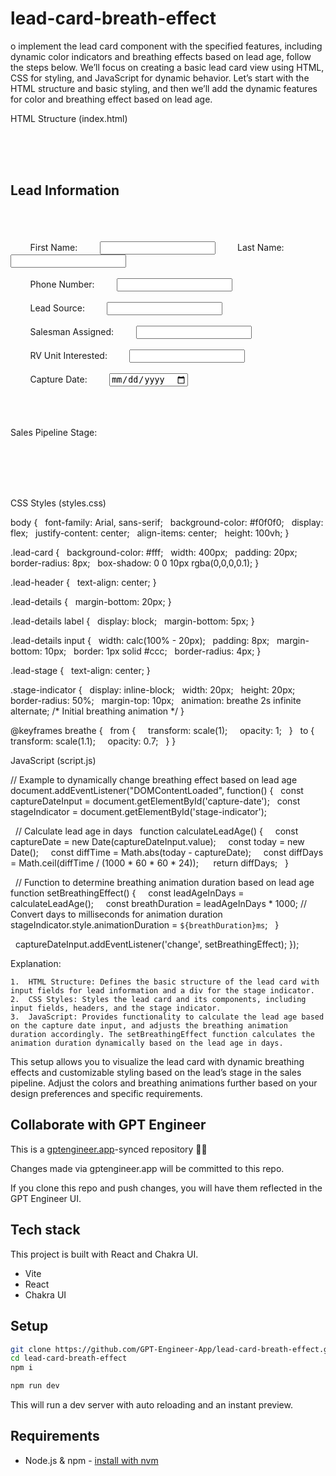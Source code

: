 # lead-card-breath-effect

o implement the lead card component with the specified features, including dynamic color indicators and breathing effects based on lead age, follow the steps below. We’ll focus on creating a basic lead card view using HTML, CSS for styling, and JavaScript for dynamic behavior. Let’s start with the HTML structure and basic styling, and then we’ll add the dynamic features for color and breathing effect based on lead age.




HTML Structure (index.html)




<!DOCTYPE html>
<html lang="en">
<head>
<meta charset="UTF-8">
<meta name="viewport" content="width=device-width, initial-scale=1.0">
<title>Sales Lead Card</title>
<link rel="stylesheet" href="styles.css">
</head>
<body>
  <div class="lead-card">
    <div class="lead-header">
      <h2>Lead Information</h2>
    </div>
    <div class="lead-details">
      <div class="lead-name">
        <label for="first-name">First Name:</label>
        <input type="text" id="first-name" name="first-name">
        <label for="last-name">Last Name:</label>
        <input type="text" id="last-name" name="last-name">
      </div>
      <div class="lead-phone">
        <label for="phone">Phone Number:</label>
        <input type="text" id="phone" name="phone">
      </div>
      <div class="lead-source">
        <label for="source">Lead Source:</label>
        <input type="text" id="source" name="source">
      </div>
      <div class="lead-salesman">
        <label for="salesman">Salesman Assigned:</label>
        <input type="text" id="salesman" name="salesman">
      </div>
      <div class="lead-rv">
        <label for="rv">RV Unit Interested:</label>
        <input type="text" id="rv" name="rv">
      </div>
      <div class="lead-date">
        <label for="capture-date">Capture Date:</label>
        <input type="date" id="capture-date" name="capture-date">
      </div>
    </div>
    <div class="lead-stage">
      <p>Sales Pipeline Stage:</p>
      <div class="stage-indicator" id="stage-indicator"></div>
    </div>
  </div>
  <script src="script.js"></script>
</body>
</html>




CSS Styles (styles.css)




body {
  font-family: Arial, sans-serif;
  background-color: #f0f0f0;
  display: flex;
  justify-content: center;
  align-items: center;
  height: 100vh;
}




.lead-card {
  background-color: #fff;
  width: 400px;
  padding: 20px;
  border-radius: 8px;
  box-shadow: 0 0 10px rgba(0,0,0,0.1);
}




.lead-header {
  text-align: center;
}




.lead-details {
  margin-bottom: 20px;
}




.lead-details label {
  display: block;
  margin-bottom: 5px;
}




.lead-details input {
  width: calc(100% - 20px);
  padding: 8px;
  margin-bottom: 10px;
  border: 1px solid #ccc;
  border-radius: 4px;
}




.lead-stage {
  text-align: center;
}




.stage-indicator {
  display: inline-block;
  width: 20px;
  height: 20px;
  border-radius: 50%;
  margin-top: 10px;
  animation: breathe 2s infinite alternate; /* Initial breathing animation */
}




@keyframes breathe {
  from {
    transform: scale(1);
    opacity: 1;
  }
  to {
    transform: scale(1.1);
    opacity: 0.7;
  }
}




JavaScript (script.js)




// Example to dynamically change breathing effect based on lead age
document.addEventListener("DOMContentLoaded", function() {
  const captureDateInput = document.getElementById('capture-date');
  const stageIndicator = document.getElementById('stage-indicator');




  // Calculate lead age in days
  function calculateLeadAge() {
    const captureDate = new Date(captureDateInput.value);
    const today = new Date();
    const diffTime = Math.abs(today - captureDate);
    const diffDays = Math.ceil(diffTime / (1000 * 60 * 60 * 24)); 
    return diffDays;
  }




  // Function to determine breathing animation duration based on lead age
  function setBreathingEffect() {
    const leadAgeInDays = calculateLeadAge();
    const breathDuration = leadAgeInDays * 1000; // Convert days to milliseconds for animation duration
    stageIndicator.style.animationDuration = `${breathDuration}ms`;
  }




  captureDateInput.addEventListener('change', setBreathingEffect);
});




Explanation:




	1.	HTML Structure: Defines the basic structure of the lead card with input fields for lead information and a div for the stage indicator.
	2.	CSS Styles: Styles the lead card and its components, including input fields, headers, and the stage indicator.
	3.	JavaScript: Provides functionality to calculate the lead age based on the capture date input, and adjusts the breathing animation duration accordingly. The setBreathingEffect function calculates the animation duration dynamically based on the lead age in days.




This setup allows you to visualize the lead card with dynamic breathing effects and customizable styling based on the lead’s stage in the sales pipeline. Adjust the colors and breathing animations further based on your design preferences and specific requirements.

## Collaborate with GPT Engineer

This is a [gptengineer.app](https://gptengineer.app)-synced repository 🌟🤖

Changes made via gptengineer.app will be committed to this repo.

If you clone this repo and push changes, you will have them reflected in the GPT Engineer UI.

## Tech stack

This project is built with React and Chakra UI.

- Vite
- React
- Chakra UI

## Setup

```sh
git clone https://github.com/GPT-Engineer-App/lead-card-breath-effect.git
cd lead-card-breath-effect
npm i
```

```sh
npm run dev
```

This will run a dev server with auto reloading and an instant preview.

## Requirements

- Node.js & npm - [install with nvm](https://github.com/nvm-sh/nvm#installing-and-updating)
